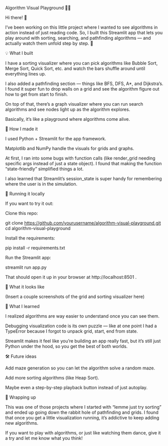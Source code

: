 Algorithm Visual Playground 🎨✨

Hi there! 👋

I’ve been working on this little project where I wanted to see algorithms in action instead of just reading code. So, I built this Streamlit app that lets you play around with sorting, searching, and pathfinding algorithms — and actually watch them unfold step by step. 🚀

💡 What I built

I have a sorting visualizer where you can pick algorithms like Bubble Sort, Merge Sort, Quick Sort, etc. and watch the bars shuffle around until everything lines up.

I also added a pathfinding section — things like BFS, DFS, A*, and Dijkstra’s. I found it super fun to drop walls on a grid and see the algorithm figure out how to get from start to finish.

On top of that, there’s a graph visualizer where you can run search algorithms and see nodes light up as the algorithm explores.

Basically, it’s like a playground where algorithms come alive.

🔧 How I made it

I used Python + Streamlit for the app framework.

Matplotlib and NumPy handle the visuals for grids and graphs.

At first, I ran into some bugs with function calls (like render_grid needing specific args instead of just a state object). I found that making the function “state-friendly” simplified things a lot.

I also learned that Streamlit’s session_state is super handy for remembering where the user is in the simulation.

🚀 Running it locally

If you want to try it out:

Clone this repo:

git clone https://github.com/yourusername/algorithm-visual-playground.git
cd algorithm-visual-playground


Install the requirements:

pip install -r requirements.txt


Run the Streamlit app:

streamlit run app.py


That should open it up in your browser at http://localhost:8501
.

📸 What it looks like

(Insert a couple screenshots of the grid and sorting visualizer here)

🤔 What I learned

I realized algorithms are way easier to understand once you can see them.

Debugging visualization code is its own puzzle — like at one point I had a TypeError because I forgot to unpack grid, start, end from state.

Streamlit makes it feel like you’re building an app really fast, but it’s still just Python under the hood, so you get the best of both worlds.

🛠️ Future ideas

Add maze generation so you can let the algorithm solve a random maze.

Add more sorting algorithms (like Heap Sort).

Maybe even a step-by-step playback button instead of just autoplay.

🙌 Wrapping up

This was one of those projects where I started with “lemme just try sorting” and ended up going down the rabbit hole of pathfinding and grids. I found that once you get a little visualization running, it’s addictive to keep adding new algorithms.

If you want to play with algorithms, or just like watching them dance, give it a try and let me know what you think!
